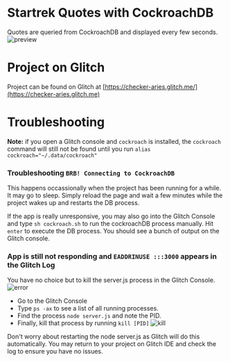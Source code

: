 Startrek Quotes with CockroachDB
================================

Quotes are queried from CockroachDB and displayed every few seconds.  
![preview](https://i.imgur.com/TiGjKH8.png)

Project on Glitch
=================

Project can be found on Glitch at [https://checker-aries.glitch.me/](https://checker-aries.glitch.me)

Troubleshooting
===============

**Note:** if you open a Glitch console and `cockroach` is installed, the `cockroach` command will still not be found until you run `alias cockroach="~/.data/cockroach"`

### Troubleshooting `BRB! Connecting to CockroachDB`

This happens occassionally when the project has been running for a while. It may go to sleep. Simply reload the page and wait a few minutes while the project wakes up and restarts the DB process.

If the app is really unresponsive, you may also go into the Glitch Console and type `sh cockroach.sh` to run the cockroachDB process manually. Hit `enter` to execute the DB process. You should see a bunch of output on the Glitch console.

### App is still not responding and `EADDRINUSE :::3000` appears in the Glitch Log

You have no choice but to kill the server.js process in the Glitch Console.
![error]("https://i.imgur.com/nzQsauv.png")

* Go to the Glitch Console
* Type `ps -ax` to see a list of all running processes.
* Find the process `node server.js` and note the PID.
* Finally, kill that process by running `kill [PID]` 
![kill]("https://i.imgur.com/0u8U6qS.png")
  
Don't worry about restarting the node server.js as Glitch will do this automatically. You may return to your project on Glitch IDE and check the log to ensure you have no issues.